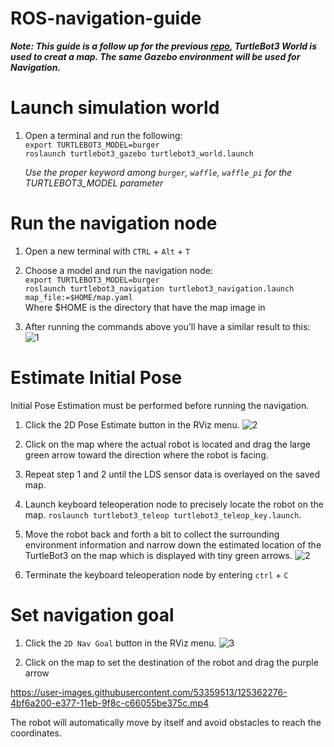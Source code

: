 # ROS-navigation-guide
***Note: This guide is a follow up for the previous [repo](https://github.com/MajeedReact/ROS_Simulation_guide), TurtleBot3 World is used to creat a map. The same Gazebo environment will be used for Navigation.***

# Launch simulation world

1. Open a terminal and run the following: \
   `export TURTLEBOT3_MODEL=burger` \
   `roslaunch turtlebot3_gazebo turtlebot3_world.launch` 
   
    *Use the proper keyword among `burger`, `waffle`, `waffle_pi` for the TURTLEBOT3_MODEL parameter*
    
# Run the navigation node

1. Open a new terminal with `CTRL` + `Alt` + `T`
2. Choose a model and run the navigation node: \
    `export TURTLEBOT3_MODEL=burger` \
    `roslaunch turtlebot3_navigation turtlebot3_navigation.launch map_file:=$HOME/map.yaml` \
    Where $HOME is the directory that have the map image in
    
3. After running the commands above you'll have a similar result to this: 
![1](https://user-images.githubusercontent.com/53359513/125358808-1307fe80-e372-11eb-9acf-1e8888fc63c5.jpg)

# Estimate Initial Pose

Initial Pose Estimation must be performed before running the navigation.

1. Click the 2D Pose Estimate button in the RViz menu.
![2](https://emanual.robotis.com/assets/images/platform/turtlebot3/navigation/2d_pose_button.png)

2. Click on the map where the actual robot is located and drag the large green arrow toward the direction where the robot is facing.
3. Repeat step 1 and 2 until the LDS sensor data is overlayed on the saved map.
4. Launch keyboard teleoperation node to precisely locate the robot on the map.
   `roslaunch turtlebot3_teleop turtlebot3_teleop_key.launch`.
   
  5. Move the robot back and forth a bit to collect the surrounding environment information and narrow down the estimated location of the TurtleBot3 on the map which is displayed with tiny green arrows.
![2](https://user-images.githubusercontent.com/53359513/125360253-49467d80-e374-11eb-8b88-8fb6d14b27b0.jpg)

6. Terminate the keyboard teleoperation node by entering `ctrl` + `C`



# Set navigation goal

1. Click the `2D Nav Goal` button in the RViz menu.
![3](https://emanual.robotis.com/assets/images/platform/turtlebot3/navigation/2d_nav_goal_button.png)

2. Click on the map to set the destination of the robot and drag the purple arrow


https://user-images.githubusercontent.com/53359513/125362276-4bf6a200-e377-11eb-9f8c-c66055be375c.mp4

The robot will automatically move by itself and avoid obstacles to reach the coordinates.

